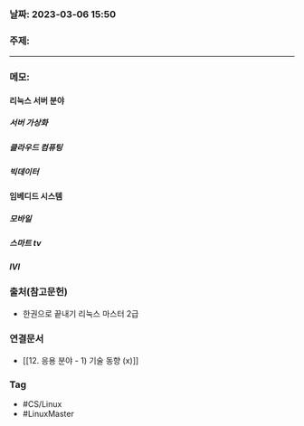 ### 날짜: 2023-03-06 15:50

### 주제: 
---
### 메모: 
#### 리눅스 서버 분야 
##### 서버 가상화
##### 클라우드 컴퓨팅
##### 빅데이터
#### 임베디드 시스템 
##### 모바일 
##### 스마트 tv
##### IVI
### 출처(참고문헌) 
- 한권으로 끝내기 리눅스 마스터 2급

### 연결문서 
- [[12. 응용 분야 - 1) 기술 동향 (x)]]

### Tag
- #CS/Linux 
- #LinuxMaster 
